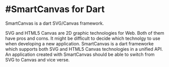 #SmartCanvas for Dart
============

SmartCanvas is a dart SVG/Canvas framework. 

SVG and HTML5 Canvas are 2D graphic technologies for Web. Both of them have pros and corns. 
It might be difficult to decide which technolgy to use when developing a new application. 
SmartCanvas is a dart frameworke which supports both SVG and HTML5 Canvas technologies in a
unified API. An application created with SmartCanvas should be able to switch from SVG to 
Canvas and vice verse.

